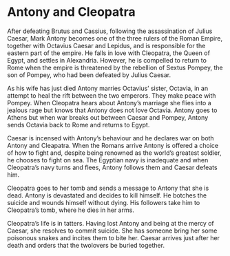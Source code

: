 <!-- ======================================================================
--- Search engine
title:          Antony and Cleopatra
keywords:       Antony, Cleopatra, tragedy
description:    Antony and Cleopatra by William Shakespeare.
--- Menu system
order:          10
text:           Antony and Cleopatra
hidden:         false
umbel:          false
--- Page properties
id:             
document:       
layout:         layout-2-left
$-left:         play-list
searchable:     true
======================================================================= -->

# Antony and Cleopatra

After defeating Brutus and Cassius, following the assassination of Julius Caesar,
Mark Antony becomes one of the three rulers of the Roman Empire, together with
Octavius Caesar and Lepidus, and is responsible for the eastern part of the
empire. He falls in love with Cleopatra, the Queen of Egypt, and settles in
Alexandria. However, he is compelled to return to Rome when the empire is
threatened by the rebellion of Sextus Pompey, the son of Pompey, who had been
defeated by Julius Caesar.

As his wife has just died Antony marries Octavius’ sister, Octavia, in an attempt
to heal the rift between the two emperors. They make peace with Pompey. When
Cleopatra hears about Antony’s marriage she flies into a jealous rage but knows
that Antony does not love Octavia. Antony goes to Athens but when war breaks out
between Caesar and Pompey, Antony sends Octavia back to Rome and returns to Egypt.

Caesar is incensed with Antony’s behaviour and he declares war on both Antony
and Cleapatra. When the Romans arrive Antony is offered a choice of how to fight
and, despite being renowned as the world’s greatest soldier, he chooses to fight
on sea. The Egyptian navy is inadequate and when Cleopatra’s navy turns and flees,
Antony follows them and Caesar defeats him.

Cleopatra goes to her tomb and sends a message to Antony that she is dead.
Antony is devastated and decides to kill himself. He botches the suicide and
wounds himself without dying. His followers take him to Cleopatra’s tomb, where
he dies in her arms.

Cleopatra’s life is in tatters. Having lost Antony and being at the mercy of
Caesar, she resolves to commit suicide. She has someone bring her some poisonous
snakes and incites them to bite her. Caesar arrives just after her death and
orders that the twolovers be buried together.
